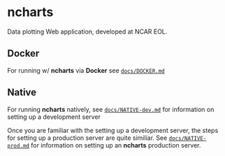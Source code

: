 # ncharts

Data plotting Web application, developed at NCAR EOL.

## Docker

For running w/ **ncharts** via **Docker** see [`docs/DOCKER.md`](docs/DOCKER.md)

## Native

For running **ncharts** natively, see [`docs/NATIVE-dev.md`](docs/NATIVE-dev.md) for information on setting up a development server

Once you are familiar with the setting up a development server, the steps for setting up a production server are quite similiar. See [`docs/NATIVE-prod.md`](docs/NATIVE-prod.md) for information on setting up an **ncharts** production server.
